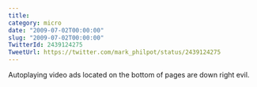 ```yaml
---
title: 
category: micro
date: "2009-07-02T00:00:00"
slug: "2009-07-02T00:00:00"
TwitterId: 2439124275
TweetUrl: https://twitter.com/mark_philpot/status/2439124275
---
```


Autoplaying video ads located on the bottom of pages are down right evil.
